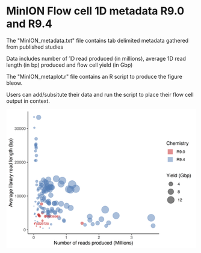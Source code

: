 # MinION Flow cell 1D metadata R9.0 and R9.4 

The "MinION_metadata.txt" file contains tab delimited metadata gathered from published studies

Data includes number of 1D read produced (in millions), average 1D read length (in bp) produced and flow cell yield (in Gbp)

The "MinION_metaplot.r" file contains an R script to produce the figure bleow. 

Users can add/subsitute their data and run the script to place their flow cell output in context. 

![Screenshot](MinION_metaplot.png)
